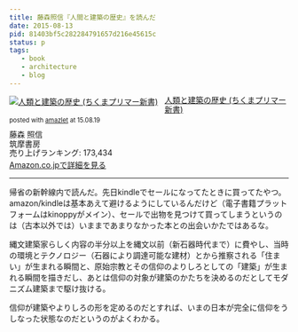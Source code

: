 ```yaml
---
title: 藤森照信『人間と建築の歴史』を読んだ
date: 2015-08-13
pid: 81403bf5c282284791657d216e45615c
status: p
tags:
   - book
   - architecture
   - blog
---
```


<div class="amazlet-box" style="margin-bottom:0px;"><div class="amazlet-image" style="float:left;margin:0px 12px 1px 0px;"><a href="http://www.amazon.co.jp/exec/obidos/ASIN/4480687122/dotimpact-22/ref=nosim/" name="amazletlink" target="_blank"><img src="http://ecx.images-amazon.com/images/I/51QMDHMPNPL._SL160_.jpg" alt="人類と建築の歴史 (ちくまプリマー新書)" style="border: none;" /></a></div><div class="amazlet-info" style="line-height:120%; margin-bottom: 10px"><div class="amazlet-name" style="margin-bottom:10px;line-height:120%"><a href="http://www.amazon.co.jp/exec/obidos/ASIN/4480687122/dotimpact-22/ref=nosim/" name="amazletlink" target="_blank">人類と建築の歴史 (ちくまプリマー新書)</a><div class="amazlet-powered-date" style="font-size:80%;margin-top:5px;line-height:120%">posted with <a href="http://www.amazlet.com/" title="amazlet" target="_blank">amazlet</a> at 15.08.19</div></div><div class="amazlet-detail">藤森 照信 <br />筑摩書房 <br />売り上げランキング: 173,434<br /></div><div class="amazlet-sub-info" style="float: left;"><div class="amazlet-link" style="margin-top: 5px"><a href="http://www.amazon.co.jp/exec/obidos/ASIN/4480687122/dotimpact-22/ref=nosim/" name="amazletlink" target="_blank">Amazon.co.jpで詳細を見る</a></div></div></div><div class="amazlet-footer" style="clear: left"></div></div>

----

帰省の新幹線内で読んだ。先日kindleでセールになってたときに買ってたやつ。amazon/kindleは基本あえて避けるようにしているんだけど（電子書籍プラットフォームはkinoppyがメイン）、セールで出物を見つけて買ってしまうというのは（古本以外では）いままであまりなかった本との出会いかたではあるな。

縄文建築家らしく内容の半分以上を縄文以前（新石器時代まで）に費やし、当時の環境とテクノロジー（石器により調達可能な建材）とから推察される「住まい」が生まれる瞬間と、原始宗教とその信仰のよりしろとしての「建築」が生まれる瞬間を描きだし、あとは信仰の対象が建築のかたちを決めるのだとしてモダニズム建築まで駆け抜ける。

信仰が建築やよりしろの形を定めるのだとすれば、いまの日本が完全に信仰をうしなった状態なのだというのがよくわかる。
